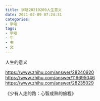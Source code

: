 ```yaml
---
title: 学啥20210209人生意义
date: 2021-02-09 07:24:31
categories:
- 学啥
tags:
- 学啥
- 牛
- 书
- 文
---
```

人生的意义

https://www.zhihu.com/answer/28240920
https://www.zhihu.com/answer/116695046
https://www.zhihu.com/answer/28235029

《少有人走的路：心智成熟的旅程》
